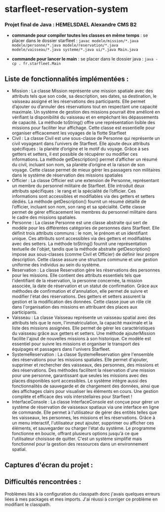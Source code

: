 # starfleet-reservation-system

### Projet final de Java : HEMELSDAEL Alexandre CMS B2

* **commande pour compiler toutes les classes en même temps** : se placer dans le dossier starfleet : `javac modele/mission/*.java modele/personne/*.java modele/reservation/*.java modele/vaisseau/*.java systeme/*.java ui/*.java Main.java`

* **commande pour lancer le main**  : se placer dans le dossier java : `java -cp . fr.starfleet.Main`

## Liste de fonctionnalités implémentées : 
* Mission : La classe Mission représente une mission spatiale avec des attributs tels que son code, sa description, ses dates, sa destination, le vaisseau assigné et les réservations des participants. Elle permet d’ajouter ou d’annuler des réservations tout en respectant une capacité maximale. Un système de gestion des missions pourrait être amélioré en vérifiant la disponibilité du vaisseau et en empêchant les dépassements de capacité. La méthode toString() offre une représentation lisible des missions pour faciliter leur affichage. Cette classe est essentielle pour organiser efficacement les voyages de la flotte Starfleet
* Civil : La classe Civil est une sous-classe de Personne qui représente un civil voyageant dans l’univers de Starfleet. Elle ajoute deux attributs spécifiques : la planète d’origine et le motif du voyage. Grâce à ses getters et setters, il est possible de récupérer ou modifier ces informations. La méthode getDescription() permet d’afficher un résumé du civil, incluant son nom, sa planète d’origine et la raison de son voyage. Cette classe permet de mieux gérer les passagers non militaires dans le système de réservation des missions spatiales
* Officier : La classe Officier est une extension de Personne, représentant un membre du personnel militaire de Starfleet. Elle introduit deux attributs spécifiques : le rang et la spécialité de l’officier. Ces informations sont accessibles et modifiables via des getters et setters dédiés. La méthode getDescription() fournit un résumé détaillé de l’officier, incluant son nom, son rang et sa spécialité. Cette classe permet de gérer efficacement les membres du personnel militaire dans le cadre des missions spatiales.
* Personne : La classe Personne est une classe abstraite qui sert de modèle pour les différentes catégories de personnes dans Starfleet. Elle définit trois attributs communs : le nom, le prénom et un identifiant unique. Ces attributs sont accessibles via des getters et modifiables avec des setters. La méthode toString() fournit une représentation textuelle de l'objet, tandis que la méthode abstraite getDescription() impose aux sous-classes (comme Civil et Officier) de définir leur propre description. Cette classe assure une structure commune et une gestion uniforme des individus au sein du système. 
* Reservation : La classe Reservation gère les réservations des personnes pour les missions. Elle contient des attributs essentiels tels que l'identifiant de la réservation, la personne concernée, la mission associée, la date de réservation et un statut de confirmation. Grâce aux méthodes de confirmation et d'annulation, elle permet de suivre et modifier l'état des réservations. Des getters et setters assurent la gestion et la modification des données. Cette classe joue un rôle clé dans l'organisation des missions en attribuant des places aux participants.
* Vaisseau : La classe Vaisseau représente un vaisseau spatial avec des attributs tels que le nom, l'immatriculation, la capacité maximale et la liste des missions assignées. Elle permet de gérer les caractéristiques du vaisseau grâce aux getters et setters. Une méthode ajouterMission facilite l'ajout de nouvelles missions à son historique. Ce modèle est essentiel pour suivre les missions et organiser le transport des équipages et passagers dans l'univers Starfleet.
* SystemeReservation : La classe SystemeReservation gère l'ensemble des réservations pour les missions spatiales. Elle permet d'ajouter, supprimer et rechercher des vaisseaux, des personnes, des missions et des réservations. Des méthodes facilitent la réservation d'une mission pour une personne, garantissant que seules les missions avec des places disponibles sont accessibles. Le système intègre aussi des fonctionnalités de sauvegarde et de chargement des données, ainsi que des affichages clairs pour visualiser les éléments en cours. Une gestion complète et efficace des vols interstellaires pour Starfleet !
* InterfaceConsole : La classe InterfaceConsole est conçue pour gérer un système de réservation de vaisseaux spatiaux via une interface en ligne de commande. Elle permet à l'utilisateur de gérer des entités telles que les vaisseaux, les personnes, les missions et les réservations. Grâce à un menu interactif, l'utilisateur peut ajouter, supprimer ou afficher ces éléments, et sauvegarder ou charger l'état du système. Le programme fonctionne en boucle, offrant plusieurs options jusqu'à ce que l'utilisateur choisisse de quitter. C'est un système simplifié mais fonctionnel pour la gestion des ressources dans un environnement spatial.


## Captures d'écran du projet : 

## Difficultés rencontrées : 
Problèmes liés à la configuration du classpath donc j'avais quelques erreurs liées à mes packages et mes imports. J'ai réussi à corriger ce problème en modifiant le classpath. 